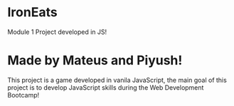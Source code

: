 # IronEats

Module 1 Project developed in JS!

# Made by Mateus and Piyush!

This project is a game developed in vanila JavaScript, the main goal of this project is to develop JavaScript skills during the Web Development Bootcamp!
